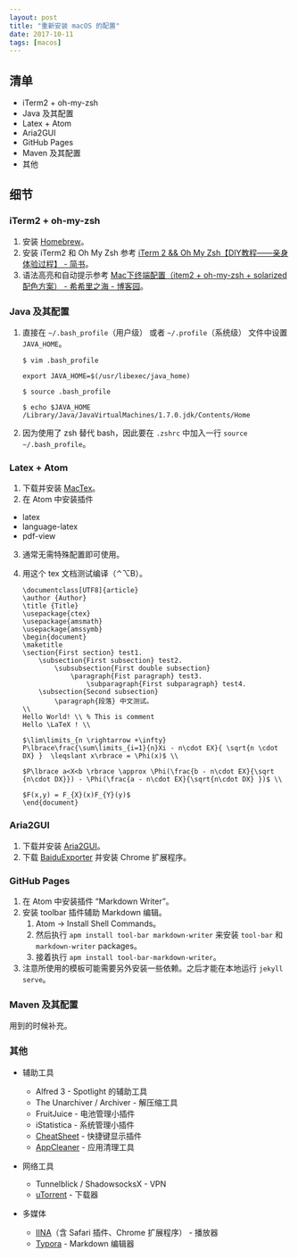 ```yaml
---
layout: post
title: "重新安装 macOS 的配置"
date: 2017-10-11
tags: [macos]
---
```


## 清单

- iTerm2 + oh-my-zsh
- Java 及其配置
- Latex + Atom
- Aria2GUI
- GitHub Pages
- Maven 及其配置
- 其他


## 细节

### iTerm2 + oh-my-zsh

1. 安装 [Homebrew](https://brew.sh)。
2. 安装 iTerm2 和 Oh My Zsh 参考 [iTerm 2 && Oh My Zsh【DIY教程——亲身体验过程】 - 简书](http://www.jianshu.com/p/7de00c73a2bb)。
3. 语法高亮和自动提示参考 [Mac下终端配置（item2 + oh-my-zsh + solarized配色方案） - 希希里之海 - 博客园](http://www.cnblogs.com/weixuqin/p/7029177.html)。


### Java 及其配置

1. 直接在 `~/.bash_profile`（用户级） 或者 `~/.profile`（系统级） 文件中设置 `JAVA_HOME`。

   ```shell
   $ vim .bash_profile

   export JAVA_HOME=$(/usr/libexec/java_home)

   $ source .bash_profile

   $ echo $JAVA_HOME
   /Library/Java/JavaVirtualMachines/1.7.0.jdk/Contents/Home
   ```

2. 因为使用了 zsh 替代 bash，因此要在 `.zshrc` 中加入一行 `source ~/.bash_profile`。


### Latex + Atom

1. 下载并安装 [MacTex](https://www.tug.org/mactex/)。
2. 在 Atom 中安装插件
  - latex
  - language-latex
  - pdf-view
3. 通常无需特殊配置即可使用。
4. 用这个 tex 文档测试编译（⌃⌥B）。

    ```
    \documentclass[UTF8]{article}
    \author {Author}
    \title {Title}
    \usepackage{ctex}
    \usepackage{amsmath}
    \usepackage{amssymb}
    \begin{document}
    \maketitle
    \section{First section} test1.
        \subsection{First subsection} test2.
            \subsubsection{First double subsection}
                \paragraph{Fist paragraph} test3.
                    \subparagraph{First subparagraph} test4.
        \subsection{Second subsection}
            \paragraph{段落} 中文测试。
    \\
    Hello World! \\ % This is comment
    Hello \LaTeX ! \\

    $\lim\limits_{n \rightarrow +\infty} P\lbrace\frac{\sum\limits_{i=1}{n}Xi - n\cdot EX}{ \sqrt{n \cdot DX} }  \leqslant x\rbrace = \Phi(x)$ \\

    $P\lbrace a<X<b \rbrace \approx \Phi(\frac{b - n\cdot EX}{\sqrt {n\cdot DX}}) - \Phi(\frac{a - n\cdot EX}{\sqrt{n\cdot DX} })$ \\

    $F(x,y) = F_{X}(x)F_{Y}(y)$
    \end{document}
    ```

### Aria2GUI

1. 下载并安装 [Aria2GUI](https://github.com/yangshun1029/aria2gui)。
2. 下载 [BaiduExporter](https://github.com/acgotaku/BaiduExporter) 并安装 Chrome 扩展程序。

### GitHub Pages

1. 在 Atom 中安装插件 “Markdown Writer”。
2. 安装 toolbar 插件辅助 Markdown 编辑。
    1. Atom -> Install Shell Commands。
    2. 然后执行 `apm install tool-bar markdown-writer` 来安装 `tool-bar` 和 `markdown-writer` packages。
    3. 接着执行 `apm install tool-bar-markdown-writer`。
3. 注意所使用的模板可能需要另外安装一些依赖。之后才能在本地运行 `jekyll serve`。


### Maven 及其配置

用到的时候补充。

### 其他

- 辅助工具
  - Alfred 3 - Spotlight 的辅助工具
  - The Unarchiver / Archiver - 解压缩工具
  - FruitJuice - 电池管理小插件
  - iStatistica - 系统管理小插件
  - [CheatSheet](https://www.mediaatelier.com/CheatSheet/) - 快捷键显示插件
  - [AppCleaner](http://freemacsoft.net/appcleaner/) - 应用清理工具

- 网络工具
  - Tunnelblick / ShadowsocksX - VPN
  - [uTorrent](http://www.utorrent.com/intl/zh/) - 下载器

- 多媒体
  - [IINA](https://lhc70000.github.io/iina/)（含 Safari 插件、Chrome 扩展程序） - 播放器
  - [Typora](https://www.typora.io) - Markdown 编辑器
